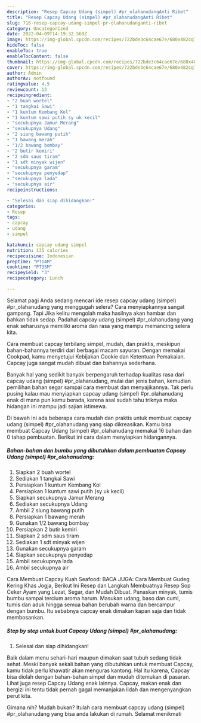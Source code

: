 ```yaml
---
description: "Resep Capcay Udang (simpel) #pr_olahanudangAnti Ribet"
title: "Resep Capcay Udang (simpel) #pr_olahanudangAnti Ribet"
slug: 716-resep-capcay-udang-simpel-pr-olahanudanganti-ribet
category: Uncategorized
date: 2022-04-09T14:19:32.569Z
image: https://img-global.cpcdn.com/recipes/722bde3c64cae67e/680x482cq70/capcay-udang-simpel-pr_olahanudang-foto-resep-utama.jpg
hideToc: false
enableToc: true
enableTocContent: false
thumbnail: https://img-global.cpcdn.com/recipes/722bde3c64cae67e/680x482cq70/capcay-udang-simpel-pr_olahanudang-foto-resep-utama.jpg
cover: https://img-global.cpcdn.com/recipes/722bde3c64cae67e/680x482cq70/capcay-udang-simpel-pr_olahanudang-foto-resep-utama.jpg
author: Admin
authorAv: notfound
ratingvalue: 4.5
reviewcount: 13
recipeingredient:
- "2 buah wortel"
- "1 tangkai Sawi"
- "1 kuntum Kembang Kol"
- "1 kuntum sawi putih sy uk kecil"
- "secukupnya Jamur Merang"
- "secukupnya Udang"
- "2 siung bawang putih"
- "1 bawang merah"
- "1/2 bawang bombay"
- "2 butir kemiri"
- "2 sdm saus tiram"
- "1 sdt minyak wijen"
- "secukupnya garam"
- "secukupnya penyedap"
- "secukupnya lada"
- "secukupnya air"
recipeinstructions:

- "Selesai dan siap dihidangkan!"
categories:
- Resep
tags:
- capcay
- udang
- simpel

katakunci: capcay udang simpel 
nutrition: 135 calories
recipecuisine: Indonesian
preptime: "PT14M"
cooktime: "PT35M"
recipeyield: "3"
recipecategory: Lunch

---
```



Selamat pagi Anda sedang mencari ide resep capcay udang (simpel) #pr_olahanudang yang menggugah selera? Cara menyiapkannya sangat gampang. Tapi Jika keliru mengolah maka hasilnya akan hambar dan bahkan tidak sedap. Padahal capcay udang (simpel) #pr_olahanudang yang enak seharusnya memiliki aroma dan rasa yang mampu memancing selera kita.


Cara membuat capcay terbilang simpel, mudah, dan praktis, meskipun bahan-bahannya terdiri dari berbagai macam sayuran. Dengan memakai Cookpad, kamu menyetujui Kebijakan Cookie dan Ketentuan Pemakaian. Capcay juga sangat mudah dibuat dan bahannya sederhana.

Banyak hal yang sedikit banyak berpengaruh terhadap kualitas rasa dari capcay udang (simpel) #pr_olahanudang, mulai dari jenis bahan, kemudian pemilihan bahan segar sampai cara membuat dan menyajikannya. Tak perlu pusing kalau mau menyiapkan capcay udang (simpel) #pr_olahanudang enak di mana pun kamu berada, karena asal sudah tahu triknya maka hidangan ini mampu jadi sajian istimewa.


Di bawah ini ada beberapa cara mudah dan praktis untuk membuat capcay udang (simpel) #pr_olahanudang yang siap dikreasikan. Kamu bisa membuat Capcay Udang (simpel) #pr_olahanudang memakai 16 bahan dan 0 tahap pembuatan. Berikut ini cara dalam menyiapkan hidangannya.

<!--inarticleads1-->

##### Bahan-bahan dan bumbu yang dibutuhkan dalam pembuatan Capcay Udang (simpel) #pr_olahanudang:

1. Siapkan 2 buah wortel
1. Sediakan 1 tangkai Sawi
1. Persiapkan 1 kuntum Kembang Kol
1. Persiapkan 1 kuntum sawi putih (sy uk kecil)
1. Siapkan secukupnya Jamur Merang
1. Sediakan secukupnya Udang
1. Ambil 2 siung bawang putih
1. Persiapkan 1 bawang merah
1. Gunakan 1/2 bawang bombay
1. Persiapkan 2 butir kemiri
1. Siapkan 2 sdm saus tiram
1. Sediakan 1 sdt minyak wijen
1. Gunakan secukupnya garam
1. Siapkan secukupnya penyedap
1. Ambil secukupnya lada
1. Ambil secukupnya air


Cara Membuat Capcay Kuah Seafood: BACA JUGA: Cara Membuat Gudeg Kering Khas Jogja, Berikut Ini Resep dan Langkah Membuatnya Resep Sop Ceker Ayam yang Lezat, Segar, dan Mudah Dibuat. Panaskan minyak, tumis bumbu sampai tercium aroma harum. Masukan udang, baso dan cumi, tumis dan aduk hingga semua bahan berubah warna dan bercampur dengan bumbu. Itu sebabnya capcay enak dimakan kapan saja dan tidak membosankan. 

<!--inarticleads2-->

##### Step by step untuk buat Capcay Udang (simpel) #pr_olahanudang:


1. Selesai dan siap dihidangkan!

Baik dalam menu sehari-hari maupun dimakan saat tubuh sedang tidak sehat. Meski banyak sekali bahan yang dibutuhkan untuk membuat Capcay, kamu tidak perlu khawatir akan menguras kantong. Hal itu karena, Capcay bisa diolah dengan bahan-bahan simpel dan mudah ditemukan di pasaran. Lihat juga resep Capcay Udang enak lainnya. Capcay, makan enak dan bergizi ini tentu tidak pernah gagal memanjakan lidah dan mengenyangkan perut kita. 

Gimana nih? Mudah bukan? Itulah cara membuat capcay udang (simpel) #pr_olahanudang yang bisa anda lakukan di rumah. Selamat menikmati
